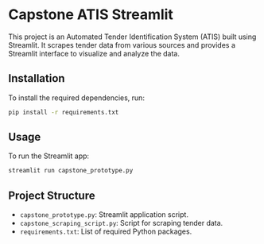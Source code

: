 # Capstone ATIS Streamlit

This project is an Automated Tender Identification System (ATIS) built using Streamlit. It scrapes tender data from various sources and provides a Streamlit interface to visualize and analyze the data.

## Installation

To install the required dependencies, run:
```bash
pip install -r requirements.txt
```

## Usage

To run the Streamlit app:
```bash
streamlit run capstone_prototype.py
```

## Project Structure

- `capstone_prototype.py`: Streamlit application script.
- `capstone_scraping_script.py`: Script for scraping tender data.
- `requirements.txt`: List of required Python packages.


